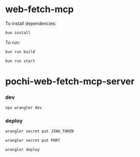 # web-fetch-mcp

To install dependencies:

```bash
bun install
```

To run:

```bash
bun run build
```

```bash
bun run start
```

# pochi-web-fetch-mcp-server

### dev

```bash
npx wrangler dev
```

### deploy

```bash
wrangler secret put JINA_TOKEN
```

```bash
wrangler secret put PORT
```

```bash
wrangler deploy
```

